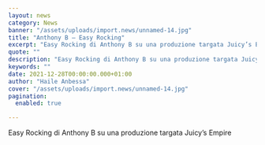 ```yaml
---
layout: news
category: News
banner: "/assets/uploads/import.news/unnamed-14.jpg"
title: "Anthony B – Easy Rocking"
excerpt: "Easy Rocking di Anthony B su una produzione targata Juicy’s Empire"
quote: ""
description: "Easy Rocking di Anthony B su una produzione targata Juicy’s Empire"
keywords: ""
date: 2021-12-28T00:00:00.000+01:00
author: "Haile Anbessa"
cover: "/assets/uploads/import.news/unnamed-14.jpg"
pagination:
  enabled: true

---
```


Easy Rocking di Anthony B su una produzione targata Juicy’s Empire